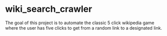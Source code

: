 # wiki_search_crawler

The goal of this project is to automate the classic 5 click wikipedia game where the user has five clicks to get from a random link to a designated link. 
